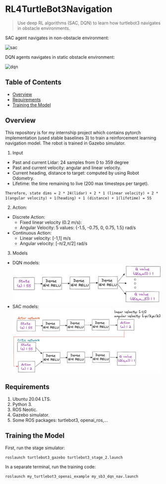 # RL4TurtleBot3Navigation
> Use deep RL algorithms (SAC, DQN) to learn how turtlebot3 navigates in obstacle environments.

SAC agent navigates in non-obstacle environment:

![sac](https://media.giphy.com/media/fNDva8nOgmIjsdZiEw/giphy.gif)

DQN agents navigates in static obstacle environment:

![dqn](https://media.giphy.com/media/G4zpOd4PjVqCfPSyN8/giphy.gif)

## Table of Contents
* [Overview](#overview)
* [Requirements](#requirements)
* [Training the Model](#training-the-model)

## Overview
This repository is for my internship project which contains pytorch implementation (used stable baselines 3) to train a reinforcement learning navigation model. The robot is trained in Gazebo simulator. 

1. Input
* Past and current Lidar: 24 samples from 0 to 359 degree
* Past and current velocity: angular and linear velocity.
* Current heading, distance to target: computed by using Robot Odometry.
* Lifetime: the time remaining to live (200 max timesteps per target).
```
Therefore, state dims = 2 * 24(lidar) + 2 * 1 (linear velocity) + 2 * 1(angular velocity) + 1(heading) + 1 (distance) + 1(lifetime) = 55 
```

2. Action:
* Discrete Action:
    * Fixed linear velocity (0.2 m/s):
    * Angular Velocity: 5 values: {-1.5, -0.75, 0, 0.75, 1.5} rad/s
* Continuous Action:
    * Linear velocity: [-1,1] m/s
    * Angular velocity: [-π/2,π/2] rad/s

3. Models
* DQN models:
![dqn](./_readme/dqn.png)
* SAC models:
![sac](./_readme/sac.png)

## Requirements
1. Ubuntu 20.04 LTS.
2. Python 3.
3. ROS Neotic.
4. Gazebo simulator.
5. Some ROS packages: turtlebot3, openai_ros,...

## Training the Model
First, run the stage simulator: 
```
roslaunch turtlebot3_gazebo turtlebot3_stage_2.launch 
```
In a separate terminal, run the training code: 
```
roslaunch my_turtlebot3_openai_example my_sb3_dqn_nav.launch
```
